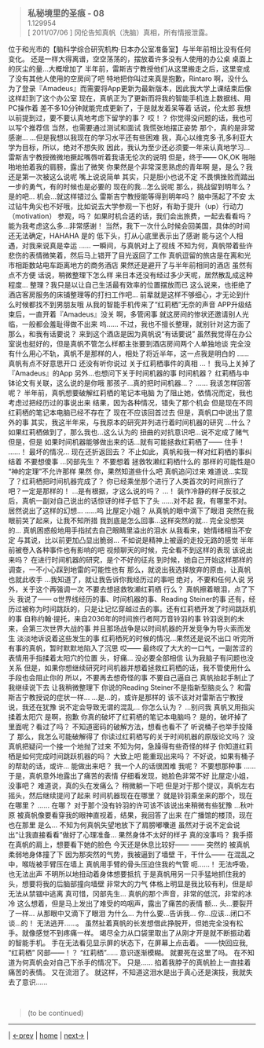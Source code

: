 > <big> **私秘境里的圣痕 - 08** </big>  
> 1.129954  
> [ 2011/07/06 ] 冈伦告知真帆（洗脑）真相，所有情报泄露。  

位于和光市的【脑科学综合研究机构·日本办公室准备室】与半年前相比没有任何变化。
还是一样大得离谱，空空荡荡的，摆放着许多没有人使用的办公桌
桌面上的灰尘的量…大概增加了
半年前，雷斯吉宁教授他们从这里搬走之后，这里变成了没有其他人使用的空房间了吧
特地把你叫过来真是抱歉，Rintaro
啊，没什么
为了登录『Amadeus』而需要将App更新为最新版本，因此我大学上课结束后像这样赶到了这个办公室
现在，真帆正为了更新而将我的智能手机连上数据线、用PC操作着
差不多10分钟就能完成更新了，于是就发着呆等着
话说，伦太郎
我想以前提到过，要不要认真地考虑下留学的事？
哎！？
你觉得没问题的话，我也可以写个推荐信
当然，也需要通过测试和面试
我慌张地摆正姿势
那个，真的是非常感谢…
…但是我想以我现在的学习水平还有些困难
我，真心以维克多·孔多利亚大学为目标，所以，绝对不想失败
因此，我认为至少还必须要一年来认真地学习…
雷斯吉宁教授微微地撅起嘴唇听着我语无伦次的说明
但是，终于——
OK,OK
啪啪啪地拍着我的肩膀，露出了微笑
你果然是个非常深思熟虑的青年啊
是，是么？我还是第一次被这么说呢
嘴上说说简单
其实，只是胆小也说不定
不畏惧挫败而踏出一步的勇气，有的时候也是必要的
现在的我…怎么说呢
那么，挑战留到明年么？
是的吧…
机会…就这样错过么
雷斯吉宁教授能等得到明年吗？
脑中荡起了不安
太过钻牛角尖也不好哦，比如说去大学参观一下也好，有助于提升（up）行动力（motivation）
参观，吗？
如果时机合适的话，我们会出旅费，一起去看看吗？
能为我考虑这么多…非常感谢！
当然，我下一次什么时候会回美国，具体的时间还无法确定，HAHAHA
是的
低下头，打从心底里表示出了感谢
能与这个人相遇，对我来说真是幸运
……
一瞬间，与真帆对上了视线
不知为何，真帆带着些许悲伤的表情微笑着，然后马上错开了目光返回了工作
真帆逗留的旅店是在离和光市相距数站电车距离地方的商务酒店
果然还是避开了与半年前相同的酒店
虽然有点不方便
话说，稍微整理下怎么样
来日本还没有经过多少天呢，居然散乱成这种程度…
整理？我只是以让自己生活最有效率的位置摆放而已
这么说来，也拒绝了酒店客房服务的床铺整理等的打扫工作吧…
前辈就是这样不够细心，才无论到什么时候都找不到男朋友哦
从我的智能手机传来了“红莉栖”无奈的声音
APP升级结束后，一直开着『Amadeus』没关
啊，多管闲事
就这房间的惨状还邀请别人光临，一般都会羞耻得做不出来
呜……
不过，我也不擅长整理，就别针对这方面了
那么，和我有话要说？
来到这个酒店是因为真帆说“有话要说”
虽然我觉得在办公室说也挺好的，但是真帆不管怎么样都主张要到酒店房间两个人单独地谈
完全没有什么用心不轨，真帆不是那样的人，相处了将近半年，这一点我是明白的
……
真帆有点不好意思开口
还没有听你说过
关于红莉栖事件的真相
…！
我马上关掉了『Amadeus』的App
另外…也想问下关于时间机器的事
时间机器？
红莉栖与中钵论文有关联，这么说的是你哦
那孩子…真的把时间机器…？
……
我该怎样回答呢？
半年前，真帆想要破解红莉栖的笔记本电脑
为了阻止她，依情况而定，我也考虑过把经历过的事说出来
结果，因为各种情况，错失了那个机会
但是现在不同
红莉栖的笔记本电脑已经不存在了
现在不应该回首过去
但是，真帆口中说出了意外的事
其实，我这半年来，与我原本的研究并列进行着时间机器的研究
…什么？
如果红莉栖做到了，那么我也…这么认为的
扭曲的对抗意识吧…说不定成了赌气
但是，但是
如果时间机器能够做出来的话…就有可能拯救红莉栖了——
住手！
……！
最坏的情况…
现在还折返回去？
不止如此，真帆和我一样对红莉栖的事纠结着
不要想傻事
…冈部先生？
不要想着 拯救牧濑红莉栖什么的
那样的可能性是0
“神的定理”不允许那样
果然
你，果然知道些什么吧
真帆追问过来
难道说…实现了？红莉栖把时间机器完成了？
你已经乘坐那个进行了人类首次的时间旅行了吧？一定是那样的！
…是有根据，才这么说的吗？
…！
装作冷静的样子反驳之后，真帆一副对自己说出的话惊讶的样子低下了头
……对不起
我，有哪里不对。居然说出了这样的幻想…
……呜
比屋定小姐？
从真帆的眼中滴下了眼泪
突然在我眼前哭了起来，让我不知所措
我到底是怎么回事…这样突然的就…
完全没想哭的…
真帆困惑般地用手指拭去自己眼睛里溢出的泪水
从我看来，她情绪相当不安定
与其说，比以前更加凸显出脆弱…
不如说是精神上被逼的走投无路的感觉
半年前被卷入各种事件也有影响的吧
视频聊天的时候，完全看不到这样的表现
该说出来吗？
在进行时间机器的研究，是个不好的征兆
到时候，她自己开始这样那样的调查，一不小心踩到地雷的可能性也有
那么，就说出我选择放弃的原由，让真帆也就此收手
…我知道了，就让我告诉你我经历过的事吧
绝对，不要和任何人说
另外，关于这个再强调一次
不要去想拯救牧濑红莉栖
行么？
真帆擦着眼泪，点了下头
我说了——
α世界线经历的事、时间机器的事、Reading Steiner的事
还有，经历过被称为时间跳跃的，只是让记忆穿越过去的事。还有红莉栖开发了时间跳跃机的事
自称约翰·提托，来自2036年的时间旅行者阿万音铃羽的事
铃羽说到的未来，会第三次世界大战的事
并且那场战争是以时间机器的开发竞争为导火索而发生
淡淡地诉说着这些发生的事
红莉栖死的时候的情况…果然还是说不出口
听完所有事的真帆，暂时默默地陷入了沉思
哎——
最终叹了大大的一口气，一副苦涩的表情用手指揉着太阳穴的位置
头，好痛…
没必要全部相信
认为我脑子有问题也没关系
但是，如果你想继续研究时间机器并想着拯救红莉栖的话，我不管使用什么手段也会阻止你的
所以，不要再去想奇怪的事
不要自己逼自己
真帆抬起手制止了我继续说下去
让我稍微整理下
你说的Reading Steiner不是指新型脑炎么？
和雷斯吉宁教授说的症状一样…
…是…的，或许是那样的
该不该对对雷斯吉宁教授说，我还在犹豫
说不定会导致无谓的混乱…
你怎么认为？
…别问我
真帆又用指尖揉着太阳穴
是啊，抱歉
你真的破坏了红莉栖的笔记本电脑吗？
是的，破坏掉了
里面呢？看过了吗？
不知道密码的破解方法，想看也看不了
听说桶子也举手投降了
那么，我怎么可能破解得了
你读过红莉栖写的关于时间机器的原版论文吗？
没
真帆把疑问一个接一个地抛了过来
不知为何，急躁得有些奇怪的样子
你知道红莉栖是如何完成时间跳跃机器的吗？
大致上吧
能重现出来吗？
不好说，如果有桶子的帮助的话，或许…
能做出来吧？
我一个人的话很困难
我呢？
不要想那种事
……
于是，真帆意外地露出了痛苦的表情
仔细看发现，她脸色非常不好
比屋定小姐，没事吧？
难道说，真的头在发痛么？
稍微躺一下吧
但是对于那个提议，真帆左右摇头，然后继续提问了起来
时间机器现在在哪里？
就是铃羽乘坐来的那个，现在在哪里？
……
在哪？
对于那个没有铃羽的许可该不该说出来稍微有些犹豫
…秋叶原
被真帆像要看穿我的眼神直视着，结果，我回答了出来
在广播馆的楼顶，现在也在那里
是么…
不知为何真帆失望地放下了肩膀嘟囔道
虽然对于说不定会说出“让我直接看看”做好了心理准备…
果然身体不太好的样子
真的没事吗？
我手搭在真帆的肩上，想要看下她的脸色
今天还是休息比较好——
——
突然的
被真帆柔弱地身体撞了下
因为那突然的气势，我被逼到了墙壁
干，干什么——
在混乱之中，喉咙被手臂压在墙上
真帆用手臂的骨头压迫住我的气管
呃……！
无法呼吸，也无法出声
不明所以地扭动着身体想要抵抗
于是真帆用另一只手猛地抓住我的头，想要将我的后脑部撞向墙壁
非常大的力气
体格上明显是我比较有利，但是却无法从禁锢中逃离
真可惜，冈部先生…
真帆的那个声音，非常的低沉，非常的冰冷
这么想着，但是马上发出了难受的呜咽声，露出了痛苦的表情
额…
头…要裂开了一样…
从那眼中又滴下了眼泪
为什么…
为什么要…告诉我…
你…应该…闭口不谈…的！
无法逃开……。
虽然扯着真帆的长发想借此挣脱开，但她完全没有松手。就像感觉不到疼痛一样。
竭尽全力从口袋里取出了从刚才开是就不断振动着的智能手机。
手在无法看见显示屏的状态下，在屏幕上点击着。
——快回应我, “红莉栖”
冈部——！？
“红莉栖”……
意识逐渐模糊。
就要死在这里了吗。
在不知道为何真帆会对自己下杀手的情况下。
只是……
掐着我脖子的真帆脸上一直挂着痛苦的表情。
又在流泪了。
就这样，不知道这泪水是出于真心还是演技，我就失去了意识……


<br/>

> (to be continued)
---

| [←prev](./0043) | [home](../../) | [next→](./0045) |
